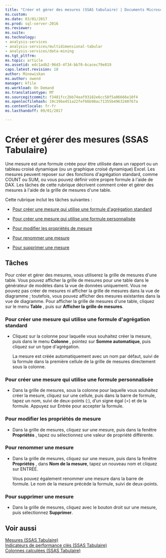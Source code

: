 ```yaml
---
title: "Créer et gérer des mesures (SSAS tabulaire) | Documents Microsoft"
ms.custom: 
ms.date: 03/01/2017
ms.prod: sql-server-2016
ms.reviewer: 
ms.suite: 
ms.technology:
- analysis-services
- analysis-services/multidimensional-tabular
- analysis-services/data-mining
ms.tgt_pltfrm: 
ms.topic: article
ms.assetid: edc1a4b2-96d3-4f34-bb70-6cacec79e819
caps.latest.revision: 18
author: Minewiskan
ms.author: owend
manager: kfile
ms.workload: On Demand
ms.translationtype: MT
ms.sourcegitcommit: f3481fcc2bb74eaf93182e6cc58f5a06666e10f4
ms.openlocfilehash: 19c19be451a22fef66b98ac71355b4963240767a
ms.contentlocale: fr-fr
ms.lasthandoff: 09/01/2017

---
```

# <a name="create-and-manage-measures-ssas-tabular"></a>Créer et gérer des mesures (SSAS Tabulaire)
  Une mesure est une formule créée pour être utilisée dans un rapport ou un tableau croisé dynamique (ou un graphique croisé dynamique) Excel. Les mesures peuvent reposer sur des fonctions d'agrégation standard, comme COUNT ou SUM, ou vous pouvez définir votre propre formule à l'aide de DAX. Les tâches de cette rubrique décrivent comment créer et gérer des mesures à l'aide de la grille de mesures d'une table.  
  
 Cette rubrique inclut les tâches suivantes :  
  
-   [Pour créer une mesure qui utilise une formule d'agrégation standard](#bkmk_create_stand)  
  
-   [Pour créer une mesure qui utilise une formule personnalisée](#bkmk_create_custom)  
  
-   [Pour modifier les propriétés de mesure](#bkmk_edit)  
  
-   [Pour renommer une mesure](#bkmk_rename)  
  
-   [Pour supprimer une mesure](#bkmk_delete)  
  
## <a name="tasks"></a>Tâches  
 Pour créer et gérer des mesures, vous utiliserez la grille de mesures d'une table. Vous pouvez afficher la grille de mesures pour une table dans le générateur de modèles dans la vue de données uniquement. Vous ne pouvez pas créer de mesures ni afficher la grille de mesures dans la vue de diagramme ; toutefois, vous pouvez afficher des mesures existantes dans la vue de diagramme. Pour afficher la grille de mesures d'une table, cliquez sur le menu **Table** , puis sur **Afficher la grille de mesures**.  
  
###  <a name="bkmk_create_stand"></a> Pour créer une mesure qui utilise une formule d'agrégation standard  
  
-   Cliquez sur la colonne pour laquelle vous souhaitez créer la mesure, puis dans le menu **Colonne** , pointez sur **Somme automatique**, puis cliquez sur un type d'agrégation.  
  
     La mesure est créée automatiquement avec un nom par défaut, suivi de la formule dans la première cellule de la grille de mesures directement sous la colonne.  
  
###  <a name="bkmk_create_custom"></a> Pour créer une mesure qui utilise une formule personnalisée  
  
-   Dans la grille de mesures, sous la colonne pour laquelle vous souhaitez créer la mesure, cliquez sur une cellule, puis dans la barre de formule, tapez un nom, suivi de deux-points (:), d’un signe égal (=) et de la formule. Appuyez sur Entrée pour accepter la formule.  
  
###  <a name="bkmk_edit"></a> Pour modifier les propriétés de mesure  
  
-   Dans la grille de mesures, cliquez sur une mesure, puis dans la fenêtre **Propriétés** , tapez ou sélectionnez une valeur de propriété différente.  
  
###  <a name="bkmk_rename"></a> Pour renommer une mesure  
  
-   Dans la grille de mesures, cliquez sur une mesure, puis dans la fenêtre **Propriétés** , dans **Nom de la mesure**, tapez un nouveau nom et cliquez sur ENTRÉE.  
  
     Vous pouvez également renommer une mesure dans la barre de formule. Le nom de la mesure précède la formule, suivi de deux-points.  
  
###  <a name="bkmk_delete"></a> Pour supprimer une mesure  
  
-   Dans la grille de mesures, cliquez avec le bouton droit sur une mesure, puis sélectionnez **Supprimer**.  
  
## <a name="see-also"></a>Voir aussi  
 [Mesures &#40;SSAS Tabulaire&#41;](../../analysis-services/tabular-models/measures-ssas-tabular.md)   
 [Indicateurs de performance clés &#40;SSAS Tabulaire&#41;](../../analysis-services/tabular-models/kpis-ssas-tabular.md)   
 [Colonnes calculées &#40;SSAS Tabulaire&#41;](../../analysis-services/tabular-models/ssas-calculated-columns.md)  
  
  

